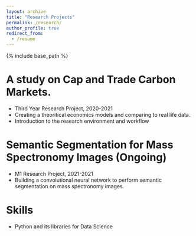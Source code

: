 ```yaml
---
layout: archive
title: "Research Projects"
permalink: /research/
author_profile: true
redirect_from:
  - /resume
---
```


{% include base_path %}

A study on Cap and Trade Carbon Markets. 
======
* Third Year Research Project, 2020-2021
* Creating a theoritical economics models and comparing to real life data. 
 * Introduction to the research environment and workflow

Semantic Segmentation for Mass Spectronomy Images (Ongoing)
======
* M1 Research Project, 2021-2021
* Building a convolutional neural network to perform semantic segmentation on mass spectronomy images. 

  
Skills
======
* Python and its libraries for Data Science 
